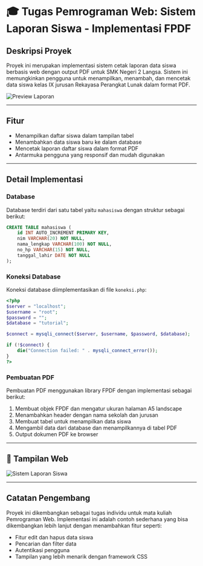 # 🎓 Tugas Pemrograman Web: Sistem Laporan Siswa - Implementasi FPDF

## Deskripsi Proyek
Proyek ini merupakan implementasi sistem cetak laporan data siswa berbasis web dengan output PDF untuk SMK Negeri 2 Langsa. Sistem ini memungkinkan pengguna untuk menampilkan, menambah, dan mencetak data siswa kelas IX jurusan Rekayasa Perangkat Lunak dalam format PDF.

![Preview Laporan](https://github.com/user-attachments/assets/bd083817-c431-4481-8cc4-53bd9d9e65f9)

---

## Fitur
- Menampilkan daftar siswa dalam tampilan tabel
- Menambahkan data siswa baru ke dalam database
- Mencetak laporan daftar siswa dalam format PDF
- Antarmuka pengguna yang responsif dan mudah digunakan

---

## Detail Implementasi

### Database
Database terdiri dari satu tabel yaitu `mahasiswa` dengan struktur sebagai berikut:
```sql
CREATE TABLE mahasiswa (
    id INT AUTO_INCREMENT PRIMARY KEY,
    nim VARCHAR(20) NOT NULL,
    nama_lengkap VARCHAR(100) NOT NULL,
    no_hp VARCHAR(15) NOT NULL,
    tanggal_lahir DATE NOT NULL
);
```

### Koneksi Database
Koneksi database diimplementasikan di file `koneksi.php`:
```php
<?php
$server = "localhost";
$username = "root";
$password = "";
$database = "tutorial";

$connect = mysqli_connect($server, $username, $password, $database);

if (!$connect) {
    die("Connection failed: " . mysqli_connect_error());
}
?>
```

### Pembuatan PDF
Pembuatan PDF menggunakan library FPDF dengan implementasi sebagai berikut:
1. Membuat objek FPDF dan mengatur ukuran halaman A5 landscape
2. Menambahkan header dengan nama sekolah dan jurusan
3. Membuat tabel untuk menampilkan data siswa
4. Mengambil data dari database dan menampilkannya di tabel PDF
5. Output dokumen PDF ke browser

---

## 📸 Tampilan Web

![Sistem Laporan Siswa](https://github.com/user-attachments/assets/46c398f4-207d-49b9-a283-eb0b2a3880e0)

---

## Catatan Pengembang
Proyek ini dikembangkan sebagai tugas individu untuk mata kuliah Pemrograman Web. Implementasi ini adalah contoh sederhana yang bisa dikembangkan lebih lanjut dengan menambahkan fitur seperti:
- Fitur edit dan hapus data siswa
- Pencarian dan filter data
- Autentikasi pengguna
- Tampilan yang lebih menarik dengan framework CSS
